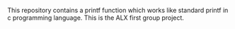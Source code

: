 This repository contains a printf function which works like standard printf in c programming language.
This is the ALX first group project. 
